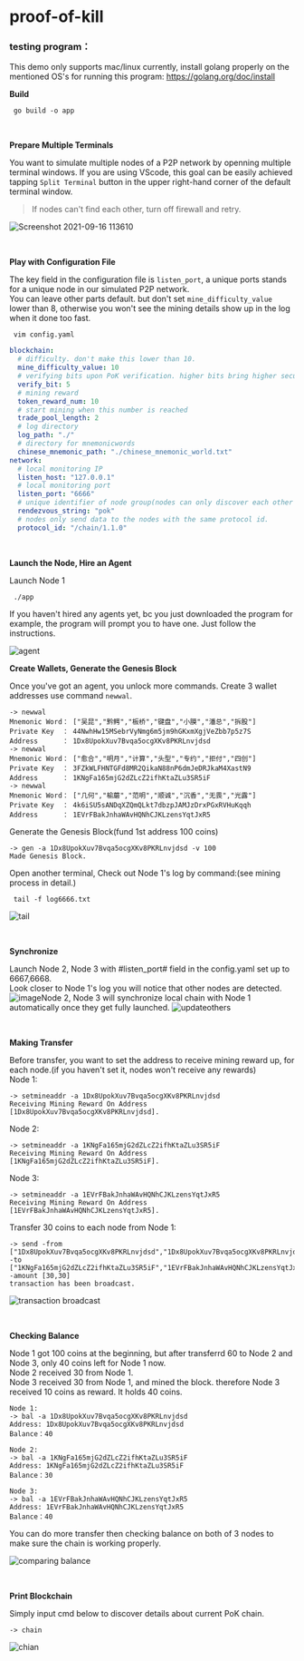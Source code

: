 # proof-of-kill


### testing program：

This demo only supports mac/linux currently, install golang properly on the mentioned OS's for running this program:
https://golang.org/doc/install


**Build**


```shell
 go build -o app
```
<br>


**Prepare Multiple Terminals**

You want to simulate multiple nodes of a P2P network by openning multiple terminal windows.
If you are using VScode, this goal can be easily achieved tapping `Split Terminal` button in the upper right-hand corner of the default terminal window.
>If nodes can't find each other, turn off firewall and retry.

![Screenshot 2021-09-16 113610](https://user-images.githubusercontent.com/50705651/133540241-1bf10cb4-11fd-4457-aa42-92e427ada100.jpg)

<br>

**Play with Configuration File**
  
  The key field in the configuration file is `listen_port`, a unique ports stands for a unique node in our simulated P2P network.</br>
  You can leave other parts default. but don't set `mine_difficulty_value` lower than 8, otherwise you won't see the mining details show up in the log when it done too fast.
```shell
 vim config.yaml
```
```yaml
blockchain:
  # difficulty. don't make this lower than 10.
  mine_difficulty_value: 10
  # verifying bits upon PoK verification. higher bits bring higher security. but never make this value bigger than mine_difficulty_value
  verify_bit: 5
  # mining reward
  token_reward_num: 10
  # start mining when this number is reached
  trade_pool_length: 2
  # log directory
  log_path: "./"
  # directory for mnemonicwords
  chinese_mnemonic_path: "./chinese_mnemonic_world.txt"
network:
  # local monitoring IP
  listen_host: "127.0.0.1"
  # local monitoring port
  listen_port: "6666"
  # unique identifier of node group(nodes can only discover each other in the same group)
  rendezvous_string: "pok"
  # nodes only send data to the nodes with the same protocol id.
  protocol_id: "/chain/1.1.0"

```

<br>


**Launch the Node, Hire an Agent**

Launch Node 1
```shell
 ./app
```

If you haven't hired any agents yet, bc you just downloaded the program for example, the program will prompt you to have one.
Just follow the instructions.

![agent](https://user-images.githubusercontent.com/50705651/133919000-5366243f-1c9e-45df-90be-9ee35bc2c584.jpg)


**Create Wallets, Generate the Genesis Block**


Once you've got an agent, you unlock more commands.
Create 3 wallet addresses use command `newwal`.
```
-> newwal
Mnemonic Word： ["吴昆","黔鳄","板桥","键盘","小膜","潘总","拆股"]
Private Key  ： 44NwhHw15MSebrVyNmg6m5jm9hGKxmXgjVeZbb7p5z7S
Address      ： 1Dx8UpokXuv7Bvqa5ocgXKv8PKRLnvjdsd
-> newwal
Mnemonic Word： ["愈合","明月","计算","头型","专约","拒付","四创"]
Private Key  ： 3FZkWLFHNTGFd8MR2QikaN88nP6dmJeDRJkaM4XastN9
Address      ： 1KNgFa165mjG2dZLcZ2ifhKtaZLu3SR5iF
-> newwal
Mnemonic Word： ["几何","榆蘑","范明","顺诚","沉香","无畏","光露"]
Private Key  ： 4k6iSU5sANDqXZQmQLkt7dbzpJAMJzDrxPGxRVHuKqqh
Address      ： 1EVrFBakJnhaWAvHQNhCJKLzensYqtJxR5
```

Generate the Genesis Block(fund 1st address 100 coins)
```
-> gen -a 1Dx8UpokXuv7Bvqa5ocgXKv8PKRLnvjdsd -v 100
Made Genesis Block.
```

Open another terminal, Check out Node 1's log by command:(see mining process in detail.)
```shell
 tail -f log6666.txt 
```
![tail](https://user-images.githubusercontent.com/50705651/133919007-1c064936-454f-4920-8aaa-6d3d54e4ff6f.jpg)


<br>

**Synchronize**

Launch Node 2, Node 3 with #listen_port# field in the config.yaml set up to 6667,6668.</br>
Look closer to Node 1's log you will notice that other nodes are detected.
![image](https://user-images.githubusercontent.com/50705651/133558870-490772fe-b1a9-4440-8369-07ad64a3d4d3.png)Node 2, Node 3 will synchronize local chain with Node 1 automatically once they get fully launched.
![updateothers](https://user-images.githubusercontent.com/50705651/133918709-cbe2991c-1902-40a8-865d-7d860d61e089.jpg)


<br>

**Making Transfer**

Before transfer, you want to set the address to receive mining reward up, for each node.(if you haven't set it, nodes won't receive any rewards)</br>
Node 1:
```
-> setmineaddr -a 1Dx8UpokXuv7Bvqa5ocgXKv8PKRLnvjdsd
Receiving Mining Reward On Address [1Dx8UpokXuv7Bvqa5ocgXKv8PKRLnvjdsd].
```
Node 2:
```
-> setmineaddr -a 1KNgFa165mjG2dZLcZ2ifhKtaZLu3SR5iF
Receiving Mining Reward On Address [1KNgFa165mjG2dZLcZ2ifhKtaZLu3SR5iF].
```
Node 3:
```
-> setmineaddr -a 1EVrFBakJnhaWAvHQNhCJKLzensYqtJxR5
Receiving Mining Reward On Address [1EVrFBakJnhaWAvHQNhCJKLzensYqtJxR5].
```

Transfer 30 coins to each node from Node 1:
```
-> send -from ["1Dx8UpokXuv7Bvqa5ocgXKv8PKRLnvjdsd","1Dx8UpokXuv7Bvqa5ocgXKv8PKRLnvjdsd"] -to ["1KNgFa165mjG2dZLcZ2ifhKtaZLu3SR5iF","1EVrFBakJnhaWAvHQNhCJKLzensYqtJxR5"] -amount [30,30]
transaction has been broadcast.
```
![transaction broadcast](https://user-images.githubusercontent.com/50705651/133918734-326db616-4b2b-40aa-b0ee-82ae70452127.jpg)


<br>

**Checking Balance**

Node 1 got 100 coins at the beginning, but after transferrd 60 to Node 2 and Node 3, only 40 coins left for Node 1 now.<br>
Node 2 received 30 from Node 1.<br>
Node 3 received 30 from Node 1, and mined the block. therefore Node 3 received 10 coins as reward. It holds 40 coins.<br>

```
Node 1:
-> bal -a 1Dx8UpokXuv7Bvqa5ocgXKv8PKRLnvjdsd
Address: 1Dx8UpokXuv7Bvqa5ocgXKv8PKRLnvjdsd
Balance：40

Node 2:
-> bal -a 1KNgFa165mjG2dZLcZ2ifhKtaZLu3SR5iF
Address: 1KNgFa165mjG2dZLcZ2ifhKtaZLu3SR5iF
Balance：30

Node 3:
-> bal -a 1EVrFBakJnhaWAvHQNhCJKLzensYqtJxR5
Address: 1EVrFBakJnhaWAvHQNhCJKLzensYqtJxR5
Balance：40
```

You can do more transfer then checking balance on both of 3 nodes to make sure the chain is working properly.

![comparing balance](https://user-images.githubusercontent.com/50705651/133918765-a99cc1cc-95a2-402e-b19a-26eb9562d65e.jpg)

<br>


**Print Blockchain**

Simply input cmd below to discover details about current PoK chain.
```
-> chain
```
![chian](https://user-images.githubusercontent.com/50705651/133918788-0ed2c84d-4e8b-4794-bb8d-f11730cb509e.jpg)
